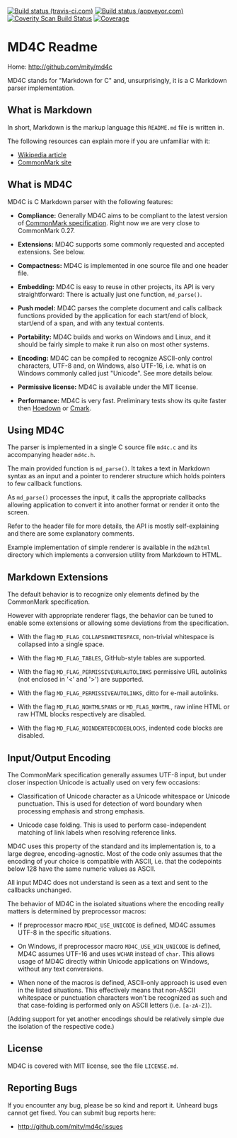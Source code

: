 [![Build status (travis-ci.com)](https://img.shields.io/travis/mity/md4c/master.svg?label=linux%20build)](https://travis-ci.org/mity/md4c)
[![Build status (appveyor.com)](https://img.shields.io/appveyor/ci/mity/md4c/master.svg?label=windows%20build)](https://ci.appveyor.com/project/mity/md4c/branch/master)
[![Coverity Scan Build Status](https://img.shields.io/coverity/scan/mity-md4c.svg)](https://scan.coverity.com/projects/mity-md4c)
[![Coverage](https://img.shields.io/coveralls/mity/md4c/master.svg)](https://coveralls.io/github/mity/md4c)

# MD4C Readme

Home: http://github.com/mity/md4c

MD4C stands for "Markdown for C" and, unsurprisingly, it is a C Markdown parser
implementation.


## What is Markdown

In short, Markdown is the markup language this `README.md` file is written in.

The following resources can explain more if you are unfamiliar with it:
* [Wikipedia article](http://en.wikipedia.org/wiki/Markdown)
* [CommonMark site](http://commonmark.org)


## What is MD4C

MD4C is C Markdown parser with the following features:

* **Compliance:** Generally MD4C aims to be compliant to the latest version of
  [CommonMark specification](http://spec.commonmark.org/). Right now we are
  very close to CommonMark 0.27.

* **Extensions:** MD4C supports some commonly requested and accepted extensions.
  See below.

* **Compactness:** MD4C is implemented in one source file and one header file.

* **Embedding:** MD4C is easy to reuse in other projects, its API is very
  straightforward: There is actually just one function, `md_parse()`.

* **Push model:** MD4C parses the complete document and calls callback
  functions provided by the application for each start/end of block, start/end
  of a span, and with any textual contents.

* **Portability:** MD4C builds and works on Windows and Linux, and it should
  be fairly simple to make it run also on most other systems.

* **Encoding:** MD4C can be compiled to recognize ASCII-only control characters,
  UTF-8 and, on Windows, also UTF-16, i.e. what is on Windows commonly called
  just "Unicode". See more details below.

* **Permissive license:** MD4C is available under the MIT license.

* **Performance:** MD4C is very fast. Preliminary tests show its quite faster
  then [Hoedown](https://github.com/hoedown/hoedown) or
  [Cmark](https://github.com/jgm/cmark).


## Using MD4C

The parser is implemented in a single C source file `md4c.c` and its
accompanying header `md4c.h`.

The main provided function is `md_parse()`. It takes a text in Markdown syntax
as an input and a pointer to renderer structure which holds pointers to few
callback functions.

As `md_parse()` processes the input, it calls the appropriate callbacks
allowing application to convert it into another format or render it onto
the screen.

Refer to the header file for more details, the API is mostly self-explaining
and there are some explanatory comments.

Example implementation of simple renderer is available in the `md2html`
directory which implements a conversion utility from Markdown to HTML.


## Markdown Extensions

The default behavior is to recognize only elements defined by the CommonMark
specification.

However with appropriate renderer flags, the behavior can be tuned to enable
some extensions or allowing some deviations from the specification.

 * With the flag `MD_FLAG_COLLAPSEWHITESPACE`, non-trivial whitespace is
   collapsed into a single space.

 * With the flag `MD_FLAG_TABLES`, GitHub-style tables are supported.

 * With the flag `MD_FLAG_PERMISSIVEURLAUTOLINKS` permissive URL autolinks
   (not enclosed in '<' and '>') are supported.

 * With the flag `MD_FLAG_PERMISSIVEAUTOLINKS`, ditto for e-mail autolinks.

 * With the flag `MD_FLAG_NOHTMLSPANS` or `MD_FLAG_NOHTML`, raw inline HTML
   or raw HTML blocks respectively are disabled.

 * With the flag `MD_FLAG_NOINDENTEDCODEBLOCKS`, indented code blocks are
   disabled.


## Input/Output Encoding

The CommonMark specification generally assumes UTF-8 input, but under closer
inspection Unicode is actually used on very few occasions:

  * Classification of Unicode character as a Unicode whitespace or Unicode
    punctuation. This is used for detection of word boundary when processing
    emphasis and strong emphasis.

  * Unicode case folding. This is used to perform case-independent matching
    of link labels when resolving reference links.

MD4C uses this property of the standard and its implementation is, to a large
degree, encoding-agnostic. Most of the code only assumes that the encoding of
your choice is compatible with ASCII, i.e. that the codepoints below 128 have
the same numeric values as ASCII.

All input MD4C does not understand is seen as a text and sent to the callbacks
unchanged.

The behavior of MD4C in the isolated situations where the encoding really
matters is determined by preprocessor macros:

 * If preprocessor macro `MD4C_USE_UNICODE` is defined, MD4C assumes UTF-8
   in the specific situations.

 * On Windows, if preprocessor macro `MD4C_USE_WIN_UNICODE` is defined, MD4C
   assumes UTF-16 and uses `WCHAR` instead of `char`. This allows usage of
   MD4C directly within Unicode applications on Windows, without any text
   conversions.

 * When none of the macros is defined, ASCII-only approach is used even in
   the listed situations. This effectively means that non-ASCII whitespace or
   punctuation characters won't be recognized as such and that case-folding is
   performed only on ASCII letters (i.e. `[a-zA-Z]`).

(Adding support for yet another encodings should be relatively simple due
the isolation of the respective code.)


## License

MD4C is covered with MIT license, see the file `LICENSE.md`.


## Reporting Bugs

If you encounter any bug, please be so kind and report it. Unheard bugs cannot
get fixed. You can submit bug reports here:

* http://github.com/mity/md4c/issues
